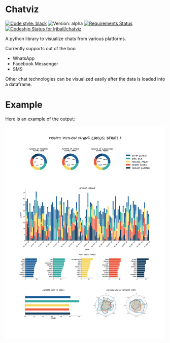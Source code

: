 # Chatviz
[![Code style: black](https://img.shields.io/badge/code%20style-black-000000.svg)](https://github.com/psf/black)
![Version: alpha](https://img.shields.io/badge/version-alpha-blue)
[![Requirements Status](https://requires.io/github/lrjball/chatviz/requirements.svg?branch=master)](https://requires.io/github/lrjball/chatviz/requirements/?branch=master)
[![Codeship Status for lrjball/chatviz](https://app.codeship.com/projects/6cc088d0-ce0a-0138-899a-226c0c0d9cee/status?branch=master)](https://app.codeship.com/projects/407691)

A python library to visualize chats from various platforms.

Currently supports out of the box:
 - WhatsApp
 - Facebook Messenger
 - SMS
 
Other chat technologies can be visualized easily after the data is loaded into a dataframe.


# Example

Here is an example of the output:

![Flying circus visualization](examples/example.svg)

